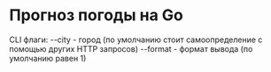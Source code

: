 # Прогноз погоды на Go 
CLI флаги: 
--city - город (по умолчанию стоит самоопределение с помощью других HTTP запросов)
--format - формат вывода (по умолчанию равен 1)